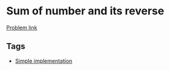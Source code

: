 # Sum of number and its reverse

[Problem link](https://leetcode.com/problems/sum-of-number-and-its-reverse/)

## Tags

* [Simple implementation](/README.md#Simple_implementation)

